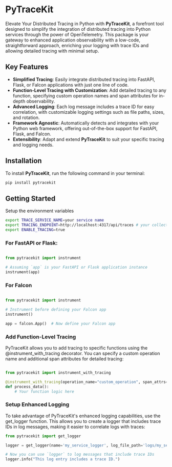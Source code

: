 # PyTraceKit

Elevate Your Distributed Tracing in Python with **PyTraceKit**, a forefront tool designed to simplify the integration of distributed tracing into Python services through the power of OpenTelemetry. This package is your gateway to enhanced application observability with a low-code, straightforward approach, enriching your logging with trace IDs and allowing detailed tracing with minimal setup.

## Key Features

- **Simplified Tracing**: Easily integrate distributed tracing into FastAPI, Flask, or Falcon applications with just one line of code.
- **Function-Level Tracing with Customization**: Add detailed tracing to any function, specifying custom operation names and span attributes for in-depth observability.
- **Advanced Logging**: Each log message includes a trace ID for easy correlation, with customizable logging settings such as file paths, sizes, and rotation.
- **Framework Agnostic**: Automatically detects and integrates with your Python web framework, offering out-of-the-box support for FastAPI, Flask, and Falcon.
- **Extensibility**: Adapt and extend **PyTraceKit** to suit your specific tracing and logging needs.

## Installation

To install **PyTraceKit**, run the following command in your terminal:

```bash
pip install pytracekit
```

## Getting Started

Setup the environment variables

```bash
export TRACE_SERVICE_NAME=your service name
export TRACING_ENDPOINT=http://localhost:4317/api/traces # your collector endpoint
export ENABLE_TRACING=true

```

### For FastAPI or Flask:

```python

from pytracekit import instrument

# Assuming `app` is your FastAPI or Flask application instance
instrument(app)

```

### For Falcon

```python

from pytracekit import instrument

# Instrument before defining your Falcon app
instrument()

app = falcon.App()  # Now define your Falcon app

```

### Add Function-Level Tracing

PyTraceKit allows you to add tracing to specific functions using the @instrument_with_tracing decorator. You can specify a custom operation name and additional span attributes for detailed tracing:

```python

from pytracekit import instrument_with_tracing

@instrument_with_tracing(operation_name="custom_operation", span_attrs={"key": "value"})
def process_data():
    # Your function logic here


```

### Setup Enhanced Logging

To take advantage of PyTraceKit's enhanced logging capabilities, use the get_logger function. This allows you to create a logger that includes trace IDs in log messages, making it easier to correlate logs with traces:

``` python
from pytracekit import get_logger

logger = get_logger(name='my_service_logger', log_file_path='logs/my_service.log', max_bytes=10*1024*1024, backup_count=5)

# Now you can use `logger` to log messages that include trace IDs
logger.info("This log entry includes a trace ID.")
```